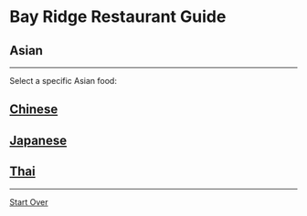 # Bay Ridge Restaurant Guide
## Asian
---
Select a specific Asian food:
## [Chinese](chinese.md)
## [Japanese](japanese.md)
## [Thai](thai.md )
---
[Start Over](../home.md)